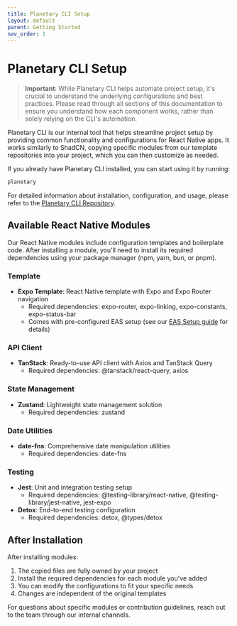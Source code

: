 ```yaml
---
title: Planetary CLI Setup
layout: default
parent: Getting Started
nav_order: 1
---
```


# Planetary CLI Setup

> **Important**: While Planetary CLI helps automate project setup, it's crucial to understand the underlying configurations and best practices. Please read through all sections of this documentation to ensure you understand how each component works, rather than solely relying on the CLI's automation.

Planetary CLI is our internal tool that helps streamline project setup by providing common functionality and configurations for React Native apps. It works similarly to ShadCN, copying specific modules from our template repositories into your project, which you can then customize as needed.

If you already have Planetary CLI installed, you can start using it by running:
```bash
planetary
```

For detailed information about installation, configuration, and usage, please refer to the [Planetary CLI Repository](https://github.com/SpaceUY/planetary).

## Available React Native Modules

Our React Native modules include configuration templates and boilerplate code. After installing a module, you'll need to install its required dependencies using your package manager (npm, yarn, bun, or pnpm).

### Template
- **Expo Template**: React Native template with Expo and Expo Router navigation
  - Required dependencies: expo-router, expo-linking, expo-constants, expo-status-bar
  - Comes with pre-configured EAS setup (see our [EAS Setup guide](https://spaceuy.github.io/react-native-guidelines/docs/getting-started/easSetup.html) for details)

### API Client
- **TanStack**: Ready-to-use API client with Axios and TanStack Query
  - Required dependencies: @tanstack/react-query, axios

### State Management
- **Zustand**: Lightweight state management solution
  - Required dependencies: zustand

### Date Utilities
- **date-fns**: Comprehensive date manipulation utilities
  - Required dependencies: date-fns

### Testing
- **Jest**: Unit and integration testing setup
  - Required dependencies: @testing-library/react-native, @testing-library/jest-native, jest-expo
- **Detox**: End-to-end testing configuration
  - Required dependencies: detox, @types/detox

## After Installation

After installing modules:
1. The copied files are fully owned by your project
2. Install the required dependencies for each module you've added
3. You can modify the configurations to fit your specific needs
4. Changes are independent of the original templates

For questions about specific modules or contribution guidelines, reach out to the team through our internal channels. 